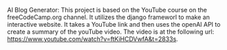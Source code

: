 AI Blog Generator:
This project is based on the YouTube course on the freeCodeCamp.org channel. It utilizes the django frameworl to make an interactive website. It takes a YouTube link and then uses the openAI API to create a summary of the youTube video. The video is at the following url: https://www.youtube.com/watch?v=ftKiHCDVwfA&t=2833s.

